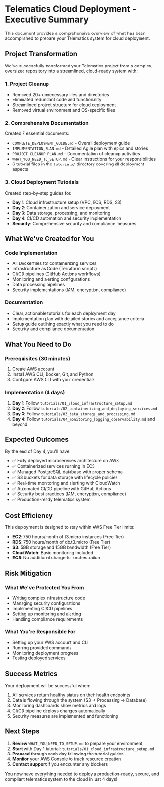 # Telematics Cloud Deployment - Executive Summary

This document provides a comprehensive overview of what has been accomplished to prepare your Telematics system for cloud deployment.

## Project Transformation

We've successfully transformed your Telematics project from a complex, oversized repository into a streamlined, cloud-ready system with:

### 1. Project Cleanup
- Removed 20+ unnecessary files and directories
- Eliminated redundant code and functionality
- Streamlined project structure for cloud deployment
- Removed virtual environment and OS-specific files

### 2. Comprehensive Documentation
Created 7 essential documents:
- `COMPLETE_DEPLOYMENT_GUIDE.md` - Overall deployment guide
- `IMPLEMENTATION_PLAN.md` - Detailed Agile plan with epics and stories
- `PROJECT_CLEANUP_PLAN.md` - Documentation of cleanup activities
- `WHAT_YOU_NEED_TO_SETUP.md` - Clear instructions for your responsibilities
- 6 tutorial files in the `tutorials/` directory covering all deployment aspects

### 3. Cloud Deployment Tutorials
Created step-by-step guides for:
- **Day 1**: Cloud infrastructure setup (VPC, ECS, RDS, S3)
- **Day 2**: Containerization and service deployment
- **Day 3**: Data storage, processing, and monitoring
- **Day 4**: CI/CD automation and security implementation
- **Security**: Comprehensive security and compliance measures

## What We've Created for You

### Code Implementation
- All Dockerfiles for containerizing services
- Infrastructure as Code (Terraform scripts)
- CI/CD pipelines (GitHub Actions workflows)
- Monitoring and alerting configurations
- Data processing pipelines
- Security implementations (IAM, encryption, compliance)

### Documentation
- Clear, actionable tutorials for each deployment day
- Implementation plan with detailed stories and acceptance criteria
- Setup guide outlining exactly what you need to do
- Security and compliance documentation

## What You Need to Do

### Prerequisites (30 minutes)
1. Create AWS account
2. Install AWS CLI, Docker, Git, and Python
3. Configure AWS CLI with your credentials

### Implementation (4 days)
1. **Day 1**: Follow `tutorials/01_cloud_infrastructure_setup.md`
2. **Day 2**: Follow `tutorials/02_containerizing_and_deploying_services.md`
3. **Day 3**: Follow `tutorials/03_data_storage_and_processing.md`
4. **Day 4**: Follow `tutorials/04_monitoring_logging_observability.md` and beyond

## Expected Outcomes

By the end of Day 4, you'll have:
- ✅ Fully deployed microservices architecture on AWS
- ✅ Containerized services running in ECS
- ✅ Managed PostgreSQL database with proper schema
- ✅ S3 buckets for data storage with lifecycle policies
- ✅ Real-time monitoring and alerting with CloudWatch
- ✅ Automated CI/CD pipeline with GitHub Actions
- ✅ Security best practices (IAM, encryption, compliance)
- ✅ Production-ready telematics system

## Cost Efficiency

This deployment is designed to stay within AWS Free Tier limits:
- **EC2**: 750 hours/month of t3.micro instances (Free Tier)
- **RDS**: 750 hours/month of db.t3.micro (Free Tier)
- **S3**: 5GB storage and 15GB bandwidth (Free Tier)
- **CloudWatch**: Basic monitoring included
- **ECS**: No additional charge for orchestration

## Risk Mitigation

### What We've Protected You From
- Writing complex infrastructure code
- Managing security configurations
- Implementing CI/CD pipelines
- Setting up monitoring and alerting
- Handling compliance requirements

### What You're Responsible For
- Setting up your AWS account and CLI
- Running provided commands
- Monitoring deployment progress
- Testing deployed services

## Success Metrics

Your deployment will be successful when:
1. All services return healthy status on their health endpoints
2. Data is flowing through the system (S3 → Processing → Database)
3. Monitoring dashboards show metrics and logs
4. CI/CD pipeline deploys changes automatically
5. Security measures are implemented and functioning

## Next Steps

1. **Review** `WHAT_YOU_NEED_TO_SETUP.md` to prepare your environment
2. **Start** with Day 1 tutorial: `tutorials/01_cloud_infrastructure_setup.md`
3. **Proceed** through each day following the tutorial guides
4. **Monitor** your AWS Console to track resource creation
5. **Contact support** if you encounter any blockers

You now have everything needed to deploy a production-ready, secure, and compliant telematics system to the cloud in just 4 days!